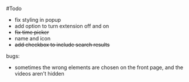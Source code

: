 #Todo
 - fix styling in popup
 - add option to turn extension off and on
 - ~~fix time picker~~
 - name and icon
 - ~~add checkbox to include search results~~

 bugs:
  - sometimes the wrong elements are chosen on the front page, and the videos aren't hidden